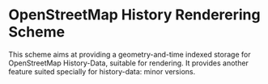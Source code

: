 # OpenStreetMap History Renderering Scheme
This scheme aims at providing a geometry-and-time indexed storage for OpenStreetMap History-Data, suitable for rendering. It provides another feature suited specially for history-data: minor versions.


